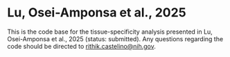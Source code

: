 # Lu, Osei-Amponsa et al., 2025

This is the code base for the tissue-specificity analysis presented in Lu, Osei-Amponsa et al., 2025 (status: submitted).
Any questions regarding the code should be directed to rithik.castelino@nih.gov.

